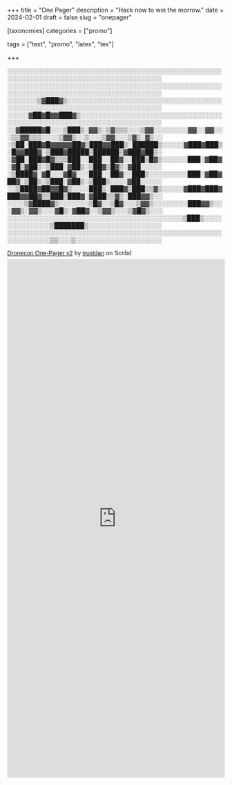 
+++
title = "One Pager"
description = "Hack now to win the morrow."
date = 2024-02-01
draft = false
slug = "onepager"

[taxonomies]
categories = ["promo"]

tags = ["text", "promo", "latex", "tex"]

+++

░░░░░░░░░░░░░░░░░░░░░░░░░░░░░░░░░░░░░░░░░░░░░░░░░░░░░░░░░░░░░░░░░░░░░░░░░░░░░░░░░░░░░░
░░░░░░░░░░░░░░░░░░░░░░░░░░░░░░░░░░░░░░░░░░░░░░░░░░░░░░░░░░░░░░░░░░░░░░░░░░░░░░░░░░░░░░
░░░░░░░▒▓███▓▒░░░░░░░░░░░░░░░░░░░░░░░░░░░░░░░░░░░░░░░░░░░░░░░░░░░░░░░░░░░░░░░░░░░░░░░░
░░░░░▓██▓█▓▓███▓▒░░░░░░░░░░░░░░░░░░░░░░░░░░░░░░░░░░░░░░░░░░░░░░░░░░░░░░░░░░░░░░░░░░░░░
░░▓█████▓█░░░▒███▒░▓▓▒░▒▓▒▒▒░░░▒▓▓░░░░░░░░▓▓░░▓▓░░░▒▒▓▓▒▒▒░░░░▒▓▓▒░░▒░░░▒▓▓░░░▒▓▒░▓▒░░
░▒██░███▓█▓▓▓▓▓██▓▒███▓▓███▒░██████▒░░░░░▓███▓███▒░█▓▓███▓░▒███▓█████▒██████▒▓███▓██▒░
░▓██░███▓█▓▒▒▒███░░███░░██▓░░███▒█▓▒░░░░░░███░▓██▓░▓█▒▓██▒░▒███░▓██▒░▒██▓▒█▓▒░▓██░░░░░
░▒████▓░▓█░░░▓█▓░░░███░░██▓░░███▒░░░░░░░░░███░▓██▓██▓░▒██▒░▒███░▓██▒░▒███▒░░░░▓██░░░░░
░░▒████▓██▓▓█▓▒░░░░███▒░███▓▒███▒▒▓▒░░░░░▓███▓███▓███▓▓██▓▒▒███▒███▓░▓███▒▒▓▒░███▓▓▒░░
░░░░▒▓████▓▒░░░░░░░▒█▓░░▒█▓░░░▒▓▓▒░░░░░░░░███▓▓▒░░░▓▓▒░▓▓▒░░░▓█▒░▓██▓░░▒▓▓▒░░░▒▓█▓▒░░░
░░░░░░░░░░░░░░░░░░░░░░░░░░░░░░░░░░░░░░░░░▒███▒░░░░░░░░░░░░░░▒███████▒░░░░░░░░░░░░░░░░░
░░░░░░░░░░░░░░░░░░░░░░░░░░░░░░░░░░░░░░░░░░░░░░░░░░░░░░░░░░░░▒▒░░░▒░░░░░░░░░░░░░░░░░░░░

<p style=" margin: 12px auto 6px auto; font-family: Helvetica,Arial,Sans-serif; font-style: normal; font-variant: normal; font-weight: normal; font-size: 14px; line-height: normal; font-size-adjust: none; font-stretch: normal; -x-system-font: none; display: block;"> <a title="View Dronecon One-Pager v2 on Scribd" href="https://www.scribd.com/document/717095838/Dronecon-One-Pager-v2#from_embed" style="text-decoration: underline;" >Dronecon One-Pager v2</a> by <a title="View trustdan's profile on Scribd" href="https://www.scribd.com/user/257584835/trustdan#from_embed" style="text-decoration: underline;" >trustdan</a> on Scribd</p><iframe class="scribd_iframe_embed" title="Dronecon One-Pager v2" src="https://www.scribd.com/embeds/717095838/content?start_page=1&view_mode=scroll&access_key=key-6pwxPmXKHsJ006nShoZI" data-auto-height="true" data-aspect-ratio="0.7729220222793488" scrolling="no" id="doc_38219" width="100%" height="1200" frameborder="0"></iframe>
